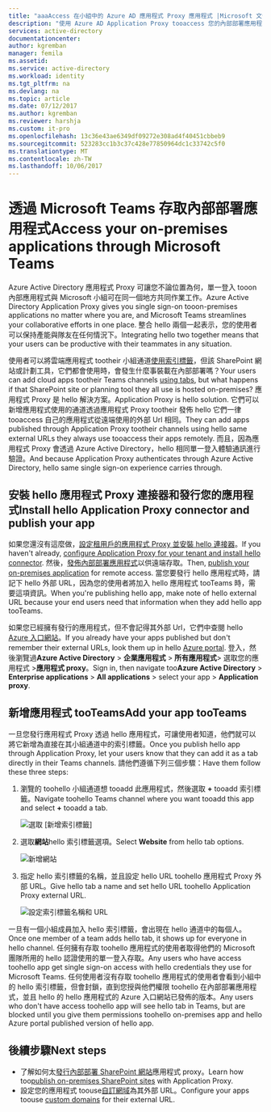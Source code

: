 ```yaml
---
title: "aaaAccess 在小組中的 Azure AD 應用程式 Proxy 應用程式 |Microsoft 文件"
description: "使用 Azure AD Application Proxy tooaccess 您的內部部署應用程式，透過 Microsoft 團隊。"
services: active-directory
documentationcenter: 
author: kgremban
manager: femila
ms.assetid: 
ms.service: active-directory
ms.workload: identity
ms.tgt_pltfrm: na
ms.devlang: na
ms.topic: article
ms.date: 07/12/2017
ms.author: kgremban
ms.reviewer: harshja
ms.custom: it-pro
ms.openlocfilehash: 13c36e43ae6349df09272e308ad4f40451cbbeb9
ms.sourcegitcommit: 523283cc1b3c37c428e77850964dc1c33742c5f0
ms.translationtype: MT
ms.contentlocale: zh-TW
ms.lasthandoff: 10/06/2017
---
```

# <a name="access-your-on-premises-applications-through-microsoft-teams"></a><span data-ttu-id="230ec-103">透過 Microsoft Teams 存取內部部署應用程式</span><span class="sxs-lookup"><span data-stu-id="230ec-103">Access your on-premises applications through Microsoft Teams</span></span>

<span data-ttu-id="230ec-104">Azure Active Directory 應用程式 Proxy 可讓您不論位置為何，單一登入 tooon 內部應用程式與 Microsoft 小組可在同一個地方共同作業工作。</span><span class="sxs-lookup"><span data-stu-id="230ec-104">Azure Active Directory Application Proxy gives you single sign-on tooon-premises applications no matter where you are, and Microsoft Teams streamlines your collaborative efforts in one place.</span></span> <span data-ttu-id="230ec-105">整合 hello 兩個一起表示，您的使用者可以保持產能與隊友在任何情況下。</span><span class="sxs-lookup"><span data-stu-id="230ec-105">Integrating hello two together means that your users can be productive with their teammates in any situation.</span></span> 

<span data-ttu-id="230ec-106">使用者可以將雲端應用程式 tootheir 小組通道[使用索引標籤](https://support.office.com/article/Video-Using-Tabs-7350a03e-017a-4a00-a6ae-1c9fe8c497b3?ui=en-US&rs=en-US&ad=US)，但該 SharePoint 網站或計劃工具，它們都會使用時，會發生什麼事裝載在內部部署嗎？</span><span class="sxs-lookup"><span data-stu-id="230ec-106">Your users can add cloud apps tootheir Teams channels [using tabs](https://support.office.com/article/Video-Using-Tabs-7350a03e-017a-4a00-a6ae-1c9fe8c497b3?ui=en-US&rs=en-US&ad=US), but what happens if that SharePoint site or planning tool they all use is hosted on-premises?</span></span> <span data-ttu-id="230ec-107">應用程式 Proxy 是 hello 解決方案。</span><span class="sxs-lookup"><span data-stu-id="230ec-107">Application Proxy is hello solution.</span></span> <span data-ttu-id="230ec-108">它們可以新增應用程式使用的通道透過應用程式 Proxy tootheir 發佈 hello 它們一律 tooaccess 自己的應用程式從遠端使用的外部 Url 相同。</span><span class="sxs-lookup"><span data-stu-id="230ec-108">They can add apps published through Application Proxy tootheir channels using hello same external URLs they always use tooaccess their apps remotely.</span></span> <span data-ttu-id="230ec-109">而且，因為應用程式 Proxy 會透過 Azure Active Directory，hello 相同單一登入體驗通訊進行驗證。</span><span class="sxs-lookup"><span data-stu-id="230ec-109">And because Application Proxy authenticates through Azure Active Directory, hello same single sign-on experience carries through.</span></span>


## <a name="install-hello-application-proxy-connector-and-publish-your-app"></a><span data-ttu-id="230ec-110">安裝 hello 應用程式 Proxy 連接器和發行您的應用程式</span><span class="sxs-lookup"><span data-stu-id="230ec-110">Install hello Application Proxy connector and publish your app</span></span>

<span data-ttu-id="230ec-111">如果您還沒有這麼做，[設定租用戶的應用程式 Proxy 並安裝 hello 連接器](active-directory-application-proxy-enable.md)。</span><span class="sxs-lookup"><span data-stu-id="230ec-111">If you haven't already, [configure Application Proxy for your tenant and install hello connector](active-directory-application-proxy-enable.md).</span></span> <span data-ttu-id="230ec-112">然後，[發佈內部部署應用程式](application-proxy-publish-azure-portal.md)以供遠端存取。</span><span class="sxs-lookup"><span data-stu-id="230ec-112">Then, [publish your on-premises application](application-proxy-publish-azure-portal.md) for remote access.</span></span> <span data-ttu-id="230ec-113">當您要發行 hello 應用程式時，請記下 hello 外部 URL，因為您的使用者將加入 hello 應用程式 tooTeams 時，需要這項資訊。</span><span class="sxs-lookup"><span data-stu-id="230ec-113">When you're publishing hello app, make note of hello external URL because your end users need that information when they add hello app tooTeams.</span></span>

<span data-ttu-id="230ec-114">如果您已經擁有發行的應用程式，但不會記得其外部 Url，它們中查閱 hello [Azure 入口網站](https://portal.azure.com)。</span><span class="sxs-lookup"><span data-stu-id="230ec-114">If you already have your apps published but don't remember their external URLs, look them up in hello [Azure portal](https://portal.azure.com).</span></span> <span data-ttu-id="230ec-115">登入，然後瀏覽過**Azure Active Directory** > **企業應用程式** > **所有應用程式**> 選取您的應用程式 >**應用程式 proxy**。</span><span class="sxs-lookup"><span data-stu-id="230ec-115">Sign in, then navigate too**Azure Active Directory** > **Enterprise applications** > **All applications** > select your app > **Application proxy**.</span></span>

## <a name="add-your-app-tooteams"></a><span data-ttu-id="230ec-116">新增應用程式 tooTeams</span><span class="sxs-lookup"><span data-stu-id="230ec-116">Add your app tooTeams</span></span>

<span data-ttu-id="230ec-117">一旦您發行應用程式 Proxy 透過 hello 應用程式，可讓使用者知道，他們就可以將它新增為直接在其小組通道中的索引標籤。</span><span class="sxs-lookup"><span data-stu-id="230ec-117">Once you publish hello app through Application Proxy, let your users know that they can add it as a tab directly in their Teams channels.</span></span> <span data-ttu-id="230ec-118">請他們遵循下列三個步驟：</span><span class="sxs-lookup"><span data-stu-id="230ec-118">Have them follow these three steps:</span></span>

1. <span data-ttu-id="230ec-119">瀏覽的 toohello 小組通道想 tooadd 此應用程式，然後選取 **+**  tooadd 索引標籤。</span><span class="sxs-lookup"><span data-stu-id="230ec-119">Navigate toohello Teams channel where you want tooadd this app and select **+** tooadd a tab.</span></span>

   ![選取 [新增索引標籤]](./media/application-proxy-teams/add-tab.png)

2. <span data-ttu-id="230ec-121">選取**網站**hello 索引標籤選項。</span><span class="sxs-lookup"><span data-stu-id="230ec-121">Select **Website** from hello tab options.</span></span>

   ![新增網站](./media/application-proxy-teams/website.png)

3. <span data-ttu-id="230ec-123">指定 hello 索引標籤的名稱，並且設定 hello URL toohello 應用程式 Proxy 外部 URL。</span><span class="sxs-lookup"><span data-stu-id="230ec-123">Give hello tab a name and set hello URL toohello Application Proxy external URL.</span></span> 

   ![設定索引標籤名稱和 URL](./media/application-proxy-teams/tab-name-url.png)

<span data-ttu-id="230ec-125">一旦有一個小組成員加入 hello 索引標籤，會出現在 hello 通道中的每個人。</span><span class="sxs-lookup"><span data-stu-id="230ec-125">Once one member of a team adds hello tab, it shows up for everyone in hello channel.</span></span> <span data-ttu-id="230ec-126">任何擁有存取 toohello 應用程式的使用者取得他們的 Microsoft 團隊所用的 hello 認證使用的單一登入存取。</span><span class="sxs-lookup"><span data-stu-id="230ec-126">Any users who have access toohello app get single sign-on access with hello credentials they use for Microsoft Teams.</span></span> <span data-ttu-id="230ec-127">任何使用者沒有存取 toohello 應用程式的使用者會看到小組中的 hello 索引標籤，但會封鎖，直到您授與他們權限 toohello 在內部部署應用程式，並且 hello 的 hello 應用程式的 Azure 入口網站已發佈的版本。</span><span class="sxs-lookup"><span data-stu-id="230ec-127">Any users who don't have access toohello app will see hello tab in Teams, but are blocked until you give them permissions toohello on-premises app and hello Azure portal published version of hello app.</span></span> 

## <a name="next-steps"></a><span data-ttu-id="230ec-128">後續步驟</span><span class="sxs-lookup"><span data-stu-id="230ec-128">Next steps</span></span>

- <span data-ttu-id="230ec-129">了解如何太[發行內部部署 SharePoint 網站](application-proxy-enable-remote-access-sharepoint.md)應用程式 proxy。</span><span class="sxs-lookup"><span data-stu-id="230ec-129">Learn how too[publish on-premises SharePoint sites](application-proxy-enable-remote-access-sharepoint.md) with Application Proxy.</span></span>
- <span data-ttu-id="230ec-130">設定您的應用程式 toouse[自訂網域](active-directory-application-proxy-custom-domains.md)為其外部 URL。</span><span class="sxs-lookup"><span data-stu-id="230ec-130">Configure your apps toouse [custom domains](active-directory-application-proxy-custom-domains.md) for their external URL.</span></span> 
